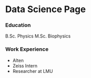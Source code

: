 # Data Science Page

### Education
B.Sc. Physics
M.Sc. Biophysics

### Work Experience
- Alten
- Zeiss Intern
- Researcher at LMU
